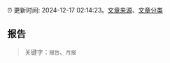:alarm_clock: 更新时间: 2024-12-17 02:14:23。[文章来源](/README.md)、[文章分类](/TAGS.md)

## 报告


> 关键字：`报告`、`月报`




